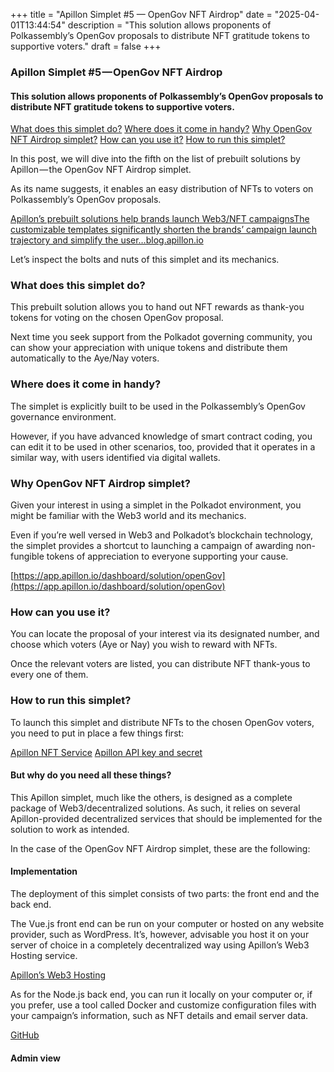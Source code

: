 +++
title = "Apillon Simplet #5 — OpenGov NFT Airdrop"
date = "2025-04-01T13:44:54"
description = "This solution allows proponents of Polkassembly’s OpenGov proposals to distribute NFT gratitude tokens to supportive voters."
draft = false
+++

### Apillon Simplet #5 — OpenGov NFT Airdrop


#### This solution allows proponents of Polkassembly’s OpenGov proposals to distribute NFT gratitude tokens to supportive voters.

[What does this simplet do?](#6f3f)
[Where does it come in handy?](#fa0f)
[Why OpenGov NFT Airdrop simplet?](#5b30)
[How can you use it?](#6683)
[How to run this simplet?](#0bd5)

In this post, we will dive into the fifth on the list of prebuilt solutions by Apillon — the OpenGov NFT Airdrop simplet.


As its name suggests, it enables an easy distribution of NFTs to voters on Polkassembly’s OpenGov proposals.

[Apillon’s prebuilt solutions help brands launch Web3/NFT campaignsThe customizable templates significantly shorten the brands’ campaign launch trajectory and simplify the user…blog.apillon.io](https://blog.apillon.io/apillons-prebuilt-solutions-help-brands-launch-web3-nft-campaigns-be2415ccb9ce)

Let’s inspect the bolts and nuts of this simplet and its mechanics.


### What does this simplet do?


This prebuilt solution allows you to hand out NFT rewards as thank-you tokens for voting on the chosen OpenGov proposal.


Next time you seek support from the Polkadot governing community, you can show your appreciation with unique tokens and distribute them automatically to the Aye/Nay voters.


### Where does it come in handy?


The simplet is explicitly built to be used in the Polkassembly’s OpenGov governance environment.


However, if you have advanced knowledge of smart contract coding, you can edit it to be used in other scenarios, too, provided that it operates in a similar way, with users identified via digital wallets.


### Why OpenGov NFT Airdrop simplet?


Given your interest in using a simplet in the Polkadot environment, you might be familiar with the Web3 world and its mechanics.


Even if you’re well versed in Web3 and Polkadot’s blockchain technology, the simplet provides a shortcut to launching a campaign of awarding non-fungible tokens of appreciation to everyone supporting your cause.

[https://app.apillon.io/dashboard/solution/openGov](https://app.apillon.io/dashboard/solution/openGov)

### How can you use it?


You can locate the proposal of your interest via its designated number, and choose which voters (Aye or Nay) you wish to reward with NFTs.


Once the relevant voters are listed, you can distribute NFT thank-yous to every one of them.


### How to run this simplet?


To launch this simplet and distribute NFTs to the chosen OpenGov voters, you need to put in place a few things first:

[Apillon NFT Service](https://app.apillon.io/dashboard/service/nft)
[Apillon API key and secret](https://app.apillon.io/dashboard/api-keys)

#### But why do you need all these things?


This Apillon simplet, much like the others, is designed as a complete package of Web3/decentralized solutions. As such, it relies on several Apillon-provided decentralized services that should be implemented for the solution to work as intended.


In the case of the OpenGov NFT Airdrop simplet, these are the following:


#### Implementation


The deployment of this simplet consists of two parts: the front end and the back end.


The Vue.js front end can be run on your computer or hosted on any website provider, such as WordPress. It’s, however, advisable you host it on your server of choice in a completely decentralized way using Apillon’s Web3 Hosting service.

[Apillon’s Web3 Hosting](https://app.apillon.io/dashboard/service/hosting)

As for the Node.js back end, you can run it locally on your computer or, if you prefer, use a tool called Docker and customize configuration files with your campaign’s information, such as NFT details and email server data.

[GitHub](https://github.com/Apillon/ps-proof-of-attendance)

#### Admin view
